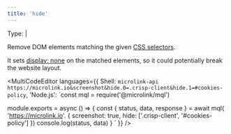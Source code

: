 ```yaml
---
title: 'hide'
--- 
```


Type: <TypeContainer><Type children='<string>'/> | <Type children='<string[]>'/></TypeContainer>

Remove DOM elements matching the given [CSS selectors](https://developer.mozilla.org/en-US/docs/Web/CSS/CSS_Selectors).

It sets [display: none](https://stackoverflow.com/a/133064/64949) on the matched elements, so it could potentially break the website layout.

<MultiCodeEditor languages={{
  Shell: `microlink-api https://microlink.io&screenshot&hide.0=.crisp-client&hide.1=#cookies-policy`,
  'Node.js': `const mql = require('@microlink/mql')
 
module.exports = async () => {
  const { status, data, response } = await mql(
    'https://microlink.io'. { 
      screenshot: true,
      hide: ['.crisp-client', '#cookies-policy']
  })
  console.log(status, data)
}
  `
  }} 
/>
